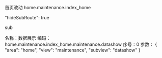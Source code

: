 首页改动 home.maintenance.index_home

"hideSubRoute": true

sub

名称：数据展示
编码：home.maintenance.index_home.maintenance.datashow
序号：0
参数：
{
  "area": "home",
  "view": "maintenance",
  "subview": "datashow"
}